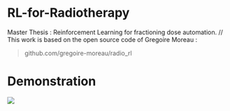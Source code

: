 # RL-for-Radiotherapy
Master Thesis : Reinforcement Learning for fractioning dose automation. //
This work is based on the open source code of Gregoire Moreau :
> github.com/gregoire-moreau/radio_rl


# Demonstration

![](figures/env_example_60fps.gif)
